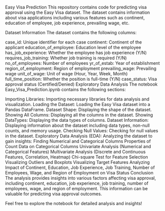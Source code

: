 Easy Visa Prediction
This repository contains code for predicting visa approval using the Easy Visa dataset. The dataset contains information about visa applications including various features such as continent, education of employee, job experience, prevailing wage, etc.

Dataset Information
The dataset contains the following columns:

case_id: Unique identifier for each case
continent: Continent of the applicant
education_of_employee: Education level of the employee
has_job_experience: Whether the employee has job experience (Y/N)
requires_job_training: Whether job training is required (Y/N)
no_of_employees: Number of employees
yr_of_estab: Year of establishment
region_of_employment: Region of employment
prevailing_wage: Prevailing wage
unit_of_wage: Unit of wage (Hour, Year, Week, Month)
full_time_position: Whether the position is full-time (Y/N)
case_status: Visa approval status (Certified/Denied)
Exploratory Data Analysis
The notebook Easy_Visa_Prediction.ipynb contains the following sections:

Importing Libraries: Importing necessary libraries for data analysis and visualization.
Loading the Dataset: Loading the Easy Visa dataset into a Pandas DataFrame.
Dataset Shape: Displaying the shape of the dataset.
Showing All Columns: Displaying all the columns in the dataset.
Showing DataTypes: Displaying the data types of columns.
Dataset Information: Displaying information about the dataset including data types, non-null counts, and memory usage.
Checking Null Values: Checking for null values in the dataset.
Exploratory Data Analysis (EDA): Analyzing the dataset to gain insights:
Finding Numerical and Categorical Columns
Properties of Count Data on Categorical Columns
Univariate Analysis (Numerical and Categorical Features)
Multivariate Analysis (Discrete and Continuous Features, Correlation, Heatmap)
Chi-square Test for Feature Selection
Visualizing Outliers and Boxplots
Visualizing Target Features
Analyzing Impact of Continent, Education, Job Experience, Job Training, Number of Employees, Wage, and Region of Employment on Visa Status
Conclusion
The analysis provides insights into various factors affecting visa approval, including continent, education, job experience, job training, number of employees, wage, and region of employment. This information can be valuable for predicting visa approval outcomes.

Feel free to explore the notebook for detailed analysis and insights!
